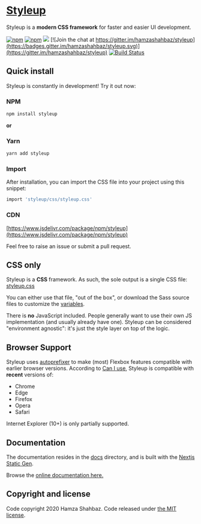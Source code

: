 # [Styleup](https://styleup.dev)

Styleup is a **modern CSS framework** for faster and easier UI development.

[![npm](https://img.shields.io/npm/v/styleup.svg)][npm-link]
[![npm](https://img.shields.io/npm/dm/styleup.svg)][npm-link]
[![](https://data.jsdelivr.com/v1/package/npm/styleup/badge)](https://www.jsdelivr.com/package/npm/styleup)
[![Join the chat at https://gitter.im/hamzashahbaz/styleup](https://badges.gitter.im/hamzashahbaz/styleup.svg)](https://gitter.im/hamzashahbaz/styleup)
[![Build Status](https://travis-ci.org/hamzashahbaz/styleup.svg?branch=master)](https://travis-ci.org/hamzashahbaz/styleup)

## Quick install

Styleup is constantly in development! Try it out now:

### NPM

```sh
npm install styleup
```

**or**

### Yarn

```sh
yarn add styleup
```

### Import

After installation, you can import the CSS file into your project using this snippet:

```sh
import 'styleup/css/styleup.css'
```

### CDN

[https://www.jsdelivr.com/package/npm/styleup](https://www.jsdelivr.com/package/npm/styleup)

Feel free to raise an issue or submit a pull request.

## CSS only

Styleup is a **CSS** framework. As such, the sole output is a single CSS file: [styleup.css](https://github.com/hamzashahabz/styleup/blob/master/css/styleup.css)

You can either use that file, "out of the box", or download the Sass source files to customize the [variables](https://styleup.dev/documentation/overview/variables/).

There is **no** JavaScript included. People generally want to use their own JS implementation (and usually already have one). Styleup can be considered "environment agnostic": it's just the style layer on top of the logic.

## Browser Support

Styleup uses [autoprefixer](https://github.com/postcss/autoprefixer) to make (most) Flexbox features compatible with earlier browser versions. According to [Can I use](https://caniuse.com/#feat=flexbox), Styleup is compatible with **recent** versions of:

-   Chrome
-   Edge
-   Firefox
-   Opera
-   Safari

Internet Explorer (10+) is only partially supported.

## Documentation

The documentation resides in the [docs](docs) directory, and is built with the [Nextjs Static Gen](https://nextjs.org/).

Browse the [online documentation here.](https://styleup.dev/documentation/overview/start/)

## Copyright and license

Code copyright 2020 Hamza Shahbaz. Code released under [the MIT license](https://github.com/hamzashahbaz/styleup/blob/master/LICENSE).

[npm-link]: https://www.npmjs.com/package/styleup
[awesome-link]: https://github.com/awesome-css-group/awesome-css
[awesome-badge]: https://cdn.rawgit.com/sindresorhus/awesome/d7305f38d29fed78fa85652e3a63e154dd8e8829/media/badge.svg
